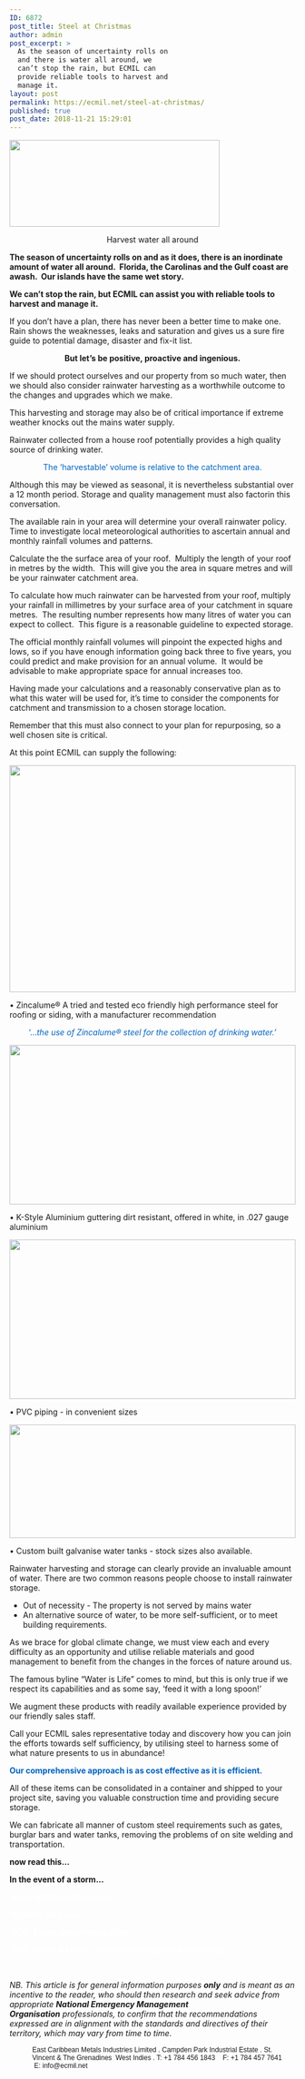 ```yaml
---
ID: 6872
post_title: Steel at Christmas
author: admin
post_excerpt: >
  As the season of uncertainty rolls on
  and there is water all around, we
  can’t stop the rain, but ECMIL can
  provide reliable tools to harvest and
  manage it.
layout: post
permalink: https://ecmil.net/steel-at-christmas/
published: true
post_date: 2018-11-21 15:29:01
---
```

<span class="tve_image_frame"><img class="tve_image" style="width: 370px;" src="http://ecmil.net/master/wp-content/uploads/2016/06/master41.png" alt="" width="370" height="153" /></span>
<p style="text-align: center;" data-css="tve-u-163a73cb9bd">Harvest water all around</p>
<p data-css="tve-u-166a2076310"><strong>The season of uncertainty rolls on and as it does, there is an inordinate </strong><strong>amount of water all around.  Florida, the Carolinas and the Gulf coast are awash.  Our islands have the same wet story.</strong></p>
<strong>We can’t stop the rain, but ECMIL can assist you </strong><strong>with reliable tools to harvest and manage it.</strong>

If you don’t have a plan, there has never been a better time to make one.  Rain shows the weaknesses, leaks and saturation and gives us a sure fire guide to potential damage, disaster and fix-it list.
<p style="text-align: center;" data-css="tve-u-166a20987ec"><strong>But let’s be positive, proactive and ingenious.</strong></p>
If we should protect ourselves and our property from so much water, then we should also consider rainwater harvesting as a worthwhile outcome to the changes and upgrades which we make.

This harvesting and storage may also be of critical importance if extreme weather knocks out the mains water supply.

Rainwater collected from a house roof potentially provides a high quality source of drinking water.
<p style="text-align: center;"><span style="color: #0063be;">The ‘harvestable’ volume is relative to the catchment area.</span></p>
Although this may be viewed as seasonal, it is nevertheless substantial over a 12 month period. Storage and quality management must also factorin this conversation.

The available rain in your area will determine your overall rainwater policy. Time to investigate local meteorological authorities to ascertain annual and monthly rainfall volumes and patterns.

Calculate the the surface area of your roof.  Multiply the length of your roof in metres by the width.  This will give you the area in square metres and will be your rainwater catchment area.

To calculate how much rainwater can be harvested from your roof, multiply your rainfall in millimetres by your surface area of your catchment in square metres.  The resulting number represents how many litres of water you can expect to collect.  This figure is a reasonable guideline to expected storage.

The official monthly rainfall volumes will pinpoint the expected highs and lows, so if you have enough information going back three to five years, you could predict and make provision for an annual volume.  It would be advisable to make appropriate space for annual increases too.

Having made your calculations and a reasonably conservative plan as to what this water will be used for, it’s time to consider the components for catchment and transmission to a chosen storage location.

Remember that this must also connect to your plan for repurposing, so a well chosen site is critical.

At this point ECMIL can supply the following:

<span class="tve_image_frame" style="width: 100%;"><a href="http://ecmil.net/an-ecmil-roof/" target="_blank" rel="nofollow noopener"><img class="tve_image wp-image-5431" style="width: 100%;" title="zinc2" src="//ecmil.net/master/wp-content/uploads/2016/07/zinc2.jpg" alt="" width="1200" height="400" data-id="5431" /></a></span>

• Zincalume® A tried and tested eco friendly high performance steel for roofing or siding, with a manufacturer recommendation
<p style="text-align: center;"><span style="color: #0063be;">‘…<em>the use of Zincalume® steel </em></span><em><span style="color: #0063be;">for the collection of drinking water.’</span></em></p>
<span class="tve_image_frame" style="width: 100%;"><a href="http://ecmil.net/master/wp-content/uploads/2013/12/gutas1.jpg" rel=""><img class="tve_image wp-image-4669" style="width: 100%;" title="gutas" src="//ecmil.net/master/wp-content/uploads/2013/12/gutas1.jpg" alt="" width="562" height="281" data-id="4669" /></a></span>
<p style="text-align: left;">• K-Style Aluminium guttering dirt resistant, offered in white, in .027 gauge aluminium</p>
<span class="tve_image_frame" style="width: 100%;"><a href="http://ecmil.net/master/wp-content/uploads/2013/12/headpipe.jpg" rel=""><img class="tve_image wp-image-4824" style="width: 100%;" title="headpipe" src="//ecmil.net/master/wp-content/uploads/2013/12/headpipe.jpg" alt="" width="582" height="281" data-id="4824" /></a></span>

• PVC piping - in convenient sizes

<span class="tve_image_frame" style="width: 100%;"><a href="http://ecmil.net/master/wp-content/uploads/2013/12/fab.033.jpg" rel=""><img class="tve_image wp-image-4352" style="width: 100%;" title="fab.033" src="//ecmil.net/master/wp-content/uploads/2013/12/fab.033.jpg?resolution=1920,1" alt="" width="600" height="200" data-id="4352" data-adaptive-images="true" /></a></span>

• Custom built galvanise water tanks - stock sizes also available.

Rainwater harvesting and storage can clearly provide an invaluable amount of water. There are two common reasons people choose to install rainwater storage.
<ul class="">
 	<li class="">Out of necessity - The property is not served by mains water</li>
 	<li class="">An alternative source of water, to be more self-sufficient, or to meet building requirements.</li>
</ul>
<p data-css="tve-u-166a3fff961">As we brace for global climate change, we must view each and every difficulty as an opportunity and utilise reliable materials and good management to benefit from the changes in the forces of nature around us.</p>
<p data-css="tve-u-166a3fff962">The famous byline “Water is Life” comes to mind, but this is only true if we respect its capabilities and as some say, ‘feed it with a long spoon!’</p>
<p data-css="tve-u-166a4003d76">We augment these products with readily available experience provided by our friendly sales staff.</p>
<p data-css="tve-u-166a4003d79">Call your ECMIL sales representative today and discovery how you can join the efforts towards self sufficiency, by utilising steel to harness some of what nature presents to us in abundance!</p>
<p data-css="tve-u-1660c559bad"><strong><span style="color: #0063be;" data-css="tve-u-1660c5d62aa">Our comprehensive approach is as cost effective as it is efficient.</span></strong></p>
<p data-css="tve-u-1660c553111">All of these items can be consolidated in a container and shipped to your project site, saving you valuable construction time and providing secure storage.</p>
<p data-css="tve-u-1660c556cd4">We can fabricate all manner of custom steel requirements such as gates, burglar bars and water tanks, removing the problems of on site welding and transportation.</p>
<p data-css="tve-u-164dd6a1284"><strong>now read this...</strong></p>
<p class="class=" data-css="tve-u-16437bb0da4"><strong>In the event of a storm...</strong></p>
<p class="class=" data-css="tve-u-1643805cdcd"><strong><span style="color: #ffffff;" data-css="tve-u-1643804f4c1"> Heed all Official Warnings. </span></strong></p>
<p class="class=" data-css="tve-u-1643805fdc0"><span style="color: #ffffff;" data-css="tve-u-1643804f4c3"><strong> Be Safe. Stay Safe. </strong></span></p>
<p class="class=" data-css="tve-u-16438060b83"><span style="color: #ffffff;" data-css="tve-u-1643804f4cd"><strong> DON'T take unnecessary risks.</strong></span></p>
<p class="class=" data-css="tve-u-16437bb0daf"><span style="color: #ffffff;" data-css="tve-u-1643804f4d8"><strong> Wait for the All Clear, </strong></span><strong><span style="color: #ffffff;" data-css="tve-u-1643804f4e4"> before venturing out from safety.</span></strong></p>
&nbsp;
<p data-css="tve-u-16438401a8b"><em>NB. This article is for general information purposes <strong>only</strong> and is meant as an incentive to the reader, who should then research and seek advice from appropriate </em><em><strong>National Emergency Management Organisation</strong> </em><em>professionals, </em><em>to confirm that the recommendations expressed are in alignment with the standards and directives of their territory, which may vary from time to time.</em></p>
<p class="tve_p_center" style="margin: 0px 0px 0px 40px; border: none; padding: 0px; font-size: 12px; font-family: Arial, Helvetica, sans-serif;">East Caribbean Metals Industries Limited . Campden Park Industrial Estate . St. Vincent &amp; The Grenadines  West Indies . T: +1 784 456 1843    F: +1 784 457 7641    E: info@ecmil.net</p>